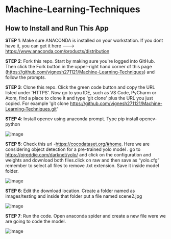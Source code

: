 # Machine-Learning-Techniques
<h2>How to Install and Run This App</h2>

<b>STEP 1</b>: Make sure ANACONDA is installed on your workstation. If you dont have it, you can get it here ---> https://www.anaconda.com/products/distribution

<b>STEP 2</b>: Fork this repo. Start by making sure you're logged into GitHub. Then click the Fork button in the upper-right hand corner of this page (https://github.com/vignesh271121/Machine-Learning-Techniques) and follow the prompts.

<b>STEP 3</b>: Clone this repo. Click the green code button and copy the URL listed under 'HTTPS'. Now go to you IDE, such as VS Code, PyCharm or Atom, find a place to clone it and type 'git clone' plus the URL you just copied. For example 'git clone https://github.com/vignesh271121/Machine-Learning-Techniques.git'

<b>STEP 4</b>: Install opencv using anaconda prompt. Type pip install opencv-python

![image](https://user-images.githubusercontent.com/97229745/191010683-0406793a-6d21-4bc7-b114-9a69e2f0f1f5.png)

<b>STEP 5</b>: Check this url -https://cocodataset.org/#home. Here we are considering object detection for a pre-trained yolo model . go to https://pjreddie.com/darknet/yolo/ and click on the configuration and weights and download both files.click on raw and then save as “yolo.cfg” remember to select all files to remove .txt extension. Save it inside model folder.

![image](https://user-images.githubusercontent.com/97229745/191009862-86cef685-cd49-47ef-9197-0012487e5f64.png)

<b>STEP 6</b>: Edit the download location. Create a folder named as images/testing and inside that folder put a file named scene2.jpg  

![image](https://user-images.githubusercontent.com/97229745/191010833-959bad6b-615d-483b-a297-4bc1e4b751bc.png)

<b>STEP 7</b>: Run the code. Open anaconda spider and create a new file were we are going to code the model.

![image](https://user-images.githubusercontent.com/97229745/191011482-06e6499d-3e80-4c97-ab2c-307bb82f0670.png)


